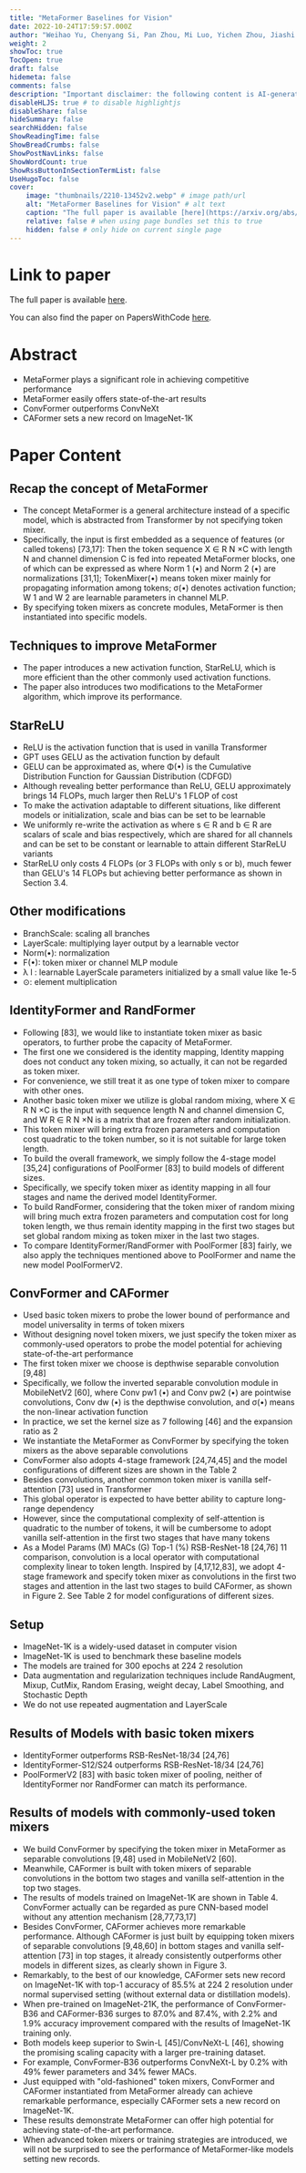 ```yaml
---
title: "MetaFormer Baselines for Vision"
date: 2022-10-24T17:59:57.000Z
author: "Weihao Yu, Chenyang Si, Pan Zhou, Mi Luo, Yichen Zhou, Jiashi Feng, Shuicheng Yan, Xinchao Wang"
weight: 2
showToc: true
TocOpen: true
draft: false
hidemeta: false
comments: false
description: "Important disclaimer: the following content is AI-generated, please make sure to fact check the presented information by reading the full paper."
disableHLJS: true # to disable highlightjs
disableShare: false
hideSummary: false
searchHidden: false
ShowReadingTime: false
ShowBreadCrumbs: false
ShowPostNavLinks: false
ShowWordCount: true
ShowRssButtonInSectionTermList: false
UseHugoToc: false
cover:
    image: "thumbnails/2210-13452v2.webp" # image path/url
    alt: "MetaFormer Baselines for Vision" # alt text
    caption: "The full paper is available [here](https://arxiv.org/abs/2210.13452)." # display caption under cover
    relative: false # when using page bundles set this to true
    hidden: false # only hide on current single page
---
```


# Link to paper
The full paper is available [here](https://arxiv.org/abs/2210.13452).

You can also find the paper on PapersWithCode [here](https://paperswithcode.com/paper/metaformer-baselines-for-vision).

# Abstract
- MetaFormer plays a significant role in achieving competitive performance
- MetaFormer easily offers state-of-the-art results
- ConvFormer outperforms ConvNeXt
- CAFormer sets a new record on ImageNet-1K

# Paper Content

## Recap the concept of MetaFormer
- The concept MetaFormer is a general architecture instead of a specific model, which is abstracted from Transformer by not specifying token mixer.
- Specifically, the input is first embedded as a sequence of features (or called tokens) [73,17]: Then the token sequence X ∈ R N ×C with length N and channel dimension C is fed into repeated MetaFormer blocks, one of which can be expressed as where Norm 1 (•) and Norm 2 (•) are normalizations [31,1]; TokenMixer(•) means token mixer mainly for propagating information among tokens; σ(•) denotes activation function; W 1 and W 2 are learnable parameters in channel MLP.
- By specifying token mixers as concrete modules, MetaFormer is then instantiated into specific models.

## Techniques to improve MetaFormer
- The paper introduces a new activation function, StarReLU, which is more efficient than the other commonly used activation functions.
- The paper also introduces two modifications to the MetaFormer algorithm, which improve its performance.

## StarReLU
- ReLU is the activation function that is used in vanilla Transformer
- GPT uses GELU as the activation function by default
- GELU can be approximated as, where Φ(•) is the Cumulative Distribution Function for Gaussian Distribution (CDFGD)
- Although revealing better performance than ReLU, GELU approximately brings 14 FLOPs, much larger then ReLU's 1 FLOP of cost
- To make the activation adaptable to different situations, like different models or initialization, scale and bias can be set to be learnable
- We uniformly re-write the activation as where s ∈ R and b ∈ R are scalars of scale and bias respectively, which are shared for all channels and can be set to be constant or learnable to attain different StarReLU variants
- StarReLU only costs 4 FLOPs (or 3 FLOPs with only s or b), much fewer than GELU's 14 FLOPs but achieving better performance as shown in Section 3.4.

## Other modifications
- BranchScale: scaling all branches
- LayerScale: multiplying layer output by a learnable vector
- Norm(•): normalization
- F(•): token mixer or channel MLP module
- λ l : learnable LayerScale parameters initialized by a small value like 1e-5
- ⊙: element multiplication

## IdentityFormer and RandFormer
- Following [83], we would like to instantiate token mixer as basic operators, to further probe the capacity of MetaFormer.
- The first one we considered is the identity mapping, Identity mapping does not conduct any token mixing, so actually, it can not be regarded as token mixer.
- For convenience, we still treat it as one type of token mixer to compare with other ones.
- Another basic token mixer we utilize is global random mixing, where X ∈ R N ×C is the input with sequence length N and channel dimension C, and W R ∈ R N ×N is a matrix that are frozen after random initialization.
- This token mixer will bring extra frozen parameters and computation cost quadratic to the token number, so it is not suitable for large token length.
- To build the overall framework, we simply follow the 4-stage model [35,24] configurations of PoolFormer [83] to build models of different sizes.
- Specifically, we specify token mixer as identity mapping in all four stages and name the derived model IdentityFormer.
- To build RandFormer, considering that the token mixer of random mixing will bring much extra frozen parameters and computation cost for long token length, we thus remain identity mapping in the first two stages but set global random mixing as token mixer in the last two stages.
- To compare IdentityFormer/RandFormer with PoolFormer [83] fairly, we also apply the techniques mentioned above to PoolFormer and name the new model PoolFormerV2.

## ConvFormer and CAFormer
- Used basic token mixers to probe the lower bound of performance and model universality in terms of token mixers
- Without designing novel token mixers, we just specify the token mixer as commonly-used operators to probe the model potential for achieving state-of-the-art performance
- The first token mixer we choose is depthwise separable convolution [9,48]
- Specifically, we follow the inverted separable convolution module in MobileNetV2 [60], where Conv pw1 (•) and Conv pw2 (•) are pointwise convolutions, Conv dw (•) is the depthwise convolution, and σ(•) means the non-linear activation function
- In practice, we set the kernel size as 7 following [46] and the expansion ratio as 2
- We instantiate the MetaFormer as ConvFormer by specifying the token mixers as the above separable convolutions
- ConvFormer also adopts 4-stage framework [24,74,45] and the model configurations of different sizes are shown in the Table 2
- Besides convolutions, another common token mixer is vanilla self-attention [73] used in Transformer
- This global operator is expected to have better ability to capture long-range dependency
- However, since the computational complexity of self-attention is quadratic to the number of tokens, it will be cumbersome to adopt vanilla self-attention in the first two stages that have many tokens
- As a Model Params (M) MACs (G) Top-1 (%) RSB-ResNet-18 [24,76] 11 comparison, convolution is a local operator with computational complexity linear to token length. Inspired by [4,17,12,83], we adopt 4-stage framework and specify token mixer as convolutions in the first two stages and attention in the last two stages to build CAFormer, as shown in Figure 2. See Table 2 for model configurations of different sizes.

## Setup
- ImageNet-1K is a widely-used dataset in computer vision
- ImageNet-1K is used to benchmark these baseline models
- The models are trained for 300 epochs at 224 2 resolution
- Data augmentation and regularization techniques include RandAugment, Mixup, CutMix, Random Erasing, weight decay, Label Smoothing, and Stochastic Depth
- We do not use repeated augmentation and LayerScale

## Results of Models with basic token mixers
- IdentityFormer outperforms RSB-ResNet-18/34 [24,76]
- IdentityFormer-S12/S24 outperforms RSB-ResNet-18/34 [24,76]
- PoolFormerV2 [83] with basic token mixer of pooling, neither of IdentityFormer nor RandFormer can match its performance.

## Results of models with commonly-used token mixers
- We build ConvFormer by specifying the token mixer in MetaFormer as separable convolutions [9,48] used in MobileNetV2 [60].
- Meanwhile, CAFormer is built with token mixers of separable convolutions in the bottom two stages and vanilla self-attention in the top two stages.
- The results of models trained on ImageNet-1K are shown in Table 4. ConvFormer actually can be regarded as pure CNN-based model without any attention mechanism [28,77,73,17]
- Besides ConvFormer, CAFormer achieves more remarkable performance. Although CAFormer is just built by equipping token mixers of separable convolutions [9,48,60] in bottom stages and vanilla self-attention [73] in top stages, it already consistently outperforms other models in different sizes, as clearly shown in Figure 3.
- Remarkably, to the best of our knowledge, CAFormer sets new record on ImageNet-1K with top-1 accuracy of 85.5% at 224 2 resolution under normal supervised setting (without external data or distillation models).
- When pre-trained on ImageNet-21K, the performance of ConvFormer-B36 and CAFormer-B36 surges to 87.0% and 87.4%, with 2.2% and 1.9% accuracy improvement compared with the results of ImageNet-1K training only.
- Both models keep superior to Swin-L [45]/ConvNeXt-L [46], showing the promising scaling capacity with a larger pre-training dataset.
- For example, ConvFormer-B36 outperforms ConvNeXt-L by 0.2% with 49% fewer parameters and 34% fewer MACs.
- Just equipped with "old-fashioned" token mixers, ConvFormer and CAFormer instantiated from MetaFormer already can achieve remarkable performance, especially CAFormer sets a new record on ImageNet-1K.
- These results demonstrate MetaFormer can offer high potential for achieving state-of-the-art performance.
- When advanced token mixers or training strategies are introduced, we will not be surprised to see the performance of MetaFormer-like models setting new records.
